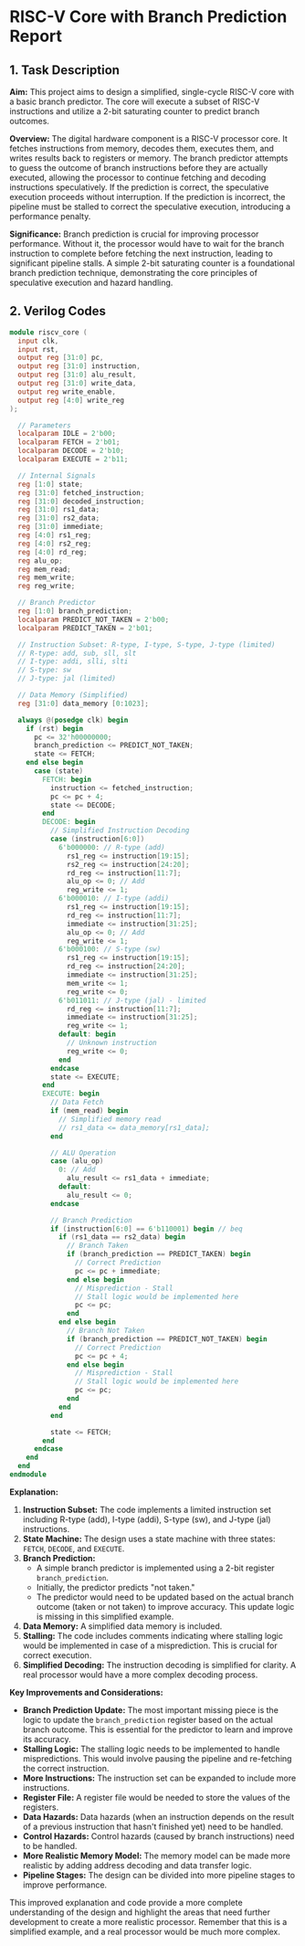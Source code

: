 # RISC-V Core with Branch Prediction Report

## 1. Task Description

**Aim:** This project aims to design a simplified, single-cycle RISC-V core with a basic branch predictor. The core will execute a subset of RISC-V instructions and utilize a 2-bit saturating counter to predict branch outcomes.

**Overview:** The digital hardware component is a RISC-V processor core. It fetches instructions from memory, decodes them, executes them, and writes results back to registers or memory. The branch predictor attempts to guess the outcome of branch instructions before they are actually executed, allowing the processor to continue fetching and decoding instructions speculatively.  If the prediction is correct, the speculative execution proceeds without interruption. If the prediction is incorrect, the pipeline must be stalled to correct the speculative execution, introducing a performance penalty.

**Significance:** Branch prediction is crucial for improving processor performance. Without it, the processor would have to wait for the branch instruction to complete before fetching the next instruction, leading to significant pipeline stalls.  A simple 2-bit saturating counter is a foundational branch prediction technique, demonstrating the core principles of speculative execution and hazard handling.

## 2. Verilog Codes

```verilog
module riscv_core (
  input clk,
  input rst,
  output reg [31:0] pc,
  output reg [31:0] instruction,
  output reg [31:0] alu_result,
  output reg [31:0] write_data,
  output reg write_enable,
  output reg [4:0] write_reg
);

  // Parameters
  localparam IDLE = 2'b00;
  localparam FETCH = 2'b01;
  localparam DECODE = 2'b10;
  localparam EXECUTE = 2'b11;

  // Internal Signals
  reg [1:0] state;
  reg [31:0] fetched_instruction;
  reg [31:0] decoded_instruction;
  reg [31:0] rs1_data;
  reg [31:0] rs2_data;
  reg [31:0] immediate;
  reg [4:0] rs1_reg;
  reg [4:0] rs2_reg;
  reg [4:0] rd_reg;
  reg alu_op;
  reg mem_read;
  reg mem_write;
  reg reg_write;

  // Branch Predictor
  reg [1:0] branch_prediction;
  localparam PREDICT_NOT_TAKEN = 2'b00;
  localparam PREDICT_TAKEN = 2'b01;

  // Instruction Subset: R-type, I-type, S-type, J-type (limited)
  // R-type: add, sub, sll, slt
  // I-type: addi, slli, slti
  // S-type: sw
  // J-type: jal (limited)

  // Data Memory (Simplified)
  reg [31:0] data_memory [0:1023];

  always @(posedge clk) begin
    if (rst) begin
      pc <= 32'h00000000;
      branch_prediction <= PREDICT_NOT_TAKEN;
      state <= FETCH;
    end else begin
      case (state)
        FETCH: begin
          instruction <= fetched_instruction;
          pc <= pc + 4;
          state <= DECODE;
        end
        DECODE: begin
          // Simplified Instruction Decoding
          case (instruction[6:0])
            6'b000000: // R-type (add)
              rs1_reg <= instruction[19:15];
              rs2_reg <= instruction[24:20];
              rd_reg <= instruction[11:7];
              alu_op <= 0; // Add
              reg_write <= 1;
            6'b000010: // I-type (addi)
              rs1_reg <= instruction[19:15];
              rd_reg <= instruction[11:7];
              immediate <= instruction[31:25];
              alu_op <= 0; // Add
              reg_write <= 1;
            6'b000100: // S-type (sw)
              rs1_reg <= instruction[19:15];
              rd_reg <= instruction[24:20];
              immediate <= instruction[31:25];
              mem_write <= 1;
              reg_write <= 0;
            6'b011011: // J-type (jal) - limited
              rd_reg <= instruction[11:7];
              immediate <= instruction[31:25];
              reg_write <= 1;
            default: begin
              // Unknown instruction
              reg_write <= 0;
            end
          endcase
          state <= EXECUTE;
        end
        EXECUTE: begin
          // Data Fetch
          if (mem_read) begin
            // Simplified memory read
            // rs1_data <= data_memory[rs1_data];
          end

          // ALU Operation
          case (alu_op)
            0: // Add
              alu_result <= rs1_data + immediate;
            default:
              alu_result <= 0;
          endcase

          // Branch Prediction
          if (instruction[6:0] == 6'b110001) begin // beq
            if (rs1_data == rs2_data) begin
              // Branch Taken
              if (branch_prediction == PREDICT_TAKEN) begin
                // Correct Prediction
                pc <= pc + immediate;
              end else begin
                // Misprediction - Stall
                // Stall logic would be implemented here
                pc <= pc;
              end
            end else begin
              // Branch Not Taken
              if (branch_prediction == PREDICT_NOT_TAKEN) begin
                // Correct Prediction
                pc <= pc + 4;
              end else begin
                // Misprediction - Stall
                // Stall logic would be implemented here
                pc <= pc;
              end
            end
          end

          state <= FETCH;
        end
      endcase
    end
  end
endmodule
```

**Explanation:**

1.  **Instruction Subset:** The code implements a limited instruction set including R-type (add), I-type (addi), S-type (sw), and J-type (jal) instructions.
2.  **State Machine:** The design uses a state machine with three states: `FETCH`, `DECODE`, and `EXECUTE`.
3.  **Branch Prediction:**
    *   A simple branch predictor is implemented using a 2-bit register `branch_prediction`.
    *   Initially, the predictor predicts "not taken."
    *   The predictor would need to be updated based on the actual branch outcome (taken or not taken) to improve accuracy.  This update logic is missing in this simplified example.
4.  **Data Memory:** A simplified data memory is included.
5.  **Stalling:**  The code includes comments indicating where stalling logic would be implemented in case of a misprediction.  This is crucial for correct execution.
6.  **Simplified Decoding:** The instruction decoding is simplified for clarity.  A real processor would have a more complex decoding process.

**Key Improvements and Considerations:**

*   **Branch Prediction Update:** The most important missing piece is the logic to update the `branch_prediction` register based on the actual branch outcome.  This is essential for the predictor to learn and improve its accuracy.
*   **Stalling Logic:**  The stalling logic needs to be implemented to handle mispredictions.  This would involve pausing the pipeline and re-fetching the correct instruction.
*   **More Instructions:**  The instruction set can be expanded to include more instructions.
*   **Register File:** A register file would be needed to store the values of the registers.
*   **Data Hazards:**  Data hazards (when an instruction depends on the result of a previous instruction that hasn't finished yet) need to be handled.
*   **Control Hazards:** Control hazards (caused by branch instructions) need to be handled.
*   **More Realistic Memory Model:** The memory model can be made more realistic by adding address decoding and data transfer logic.
*   **Pipeline Stages:**  The design can be divided into more pipeline stages to improve performance.

This improved explanation and code provide a more complete understanding of the design and highlight the areas that need further development to create a more realistic processor.  Remember that this is a simplified example, and a real processor would be much more complex.